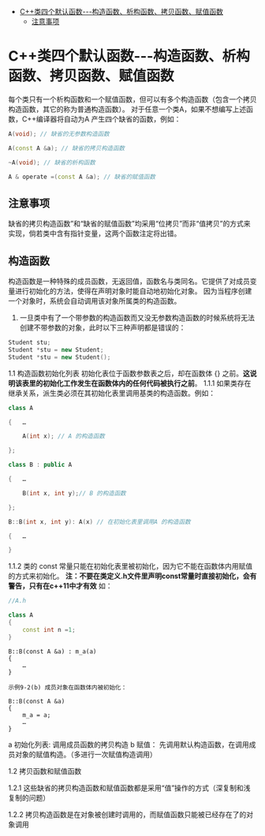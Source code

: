 - [C++类四个默认函数---构造函数、析构函数、拷贝函数、赋值函数](#C++类四个默认函数---构造函数、析构函数、拷贝函数、赋值函数)
    - [注意事项](#注意事项)
# C++类四个默认函数---构造函数、析构函数、拷贝函数、赋值函数
每个类只有一个析构函数和一个赋值函数，但可以有多个构造函数（包含一个拷贝构造函数，其它的称为普通构造函数）。
对于任意一个类A，如果不想编写上述函数，C++编译器将自动为A 产生四个缺省的函数，例如：
```C++
A(void); // 缺省的无参数构造函数

A(const A &a); // 缺省的拷贝构造函数

~A(void); // 缺省的析构函数

A & operate =(const A &a); // 缺省的赋值函数
```
## 注意事项
缺省的拷贝构造函数”和“缺省的赋值函数”均采用“位拷贝”而非“值拷贝”的方式来实现，倘若类中含有指针变量，这两个函数注定将出错。

## 构造函数
构造函数是一种特殊的成员函数，无返回值，函数名与类同名。它提供了对成员变量进行初始化的方法，使得在声明对象时能自动地初始化对象。
因为当程序创建一个对象时，系统会自动调用该对象所属类的构造函数。
1. 一旦类中有了一个带参数的构造函数而又没无参数构造函数的时候系统将无法创建不带参数的对象，此时以下三种声明都是错误的：
```C++
Student stu;
Student *stu = new Student;
Student *stu = new Student();
```
1.1 构造函数初始化列表
初始化表位于函数参数表之后，却在函数体 {} 之前。**这说明该表里的初始化工作发生在函数体内的任何代码被执行之前**。
1.1.1  如果类存在继承关系，派生类必须在其初始化表里调用基类的构造函数。例如：
```C++
class A

{   …

    A(int x); // A 的构造函数

};

class B : public A

{   …

    B(int x, int y);// B 的构造函数

};

B::B(int x, int y): A(x) // 在初始化表里调用A 的构造函数

{   …

}
```
1.1.2 类的 const 常量只能在初始化表里被初始化，因为它不能在函数体内用赋值的方式来初始化。
**注：不要在类定义.h文件里声明const常量时直接初始化，会有警告，只有在c++11中才有效**
如：
```C++
//A.h

class A
{
    const int n =1;               
}
```
```
B::B(const A &a) : m_a(a)
{  
    …
}

示例9-2(b) 成员对象在函数体内被初始化：

B::B(const A &a)
{      
    m_a = a;
    … 
}
```
a 初始化列表: 调用成员函数的拷贝构造
b 赋值： 先调用默认构造函数，在调用成员对象的赋值构造。（多进行一次赋值构造调用）

1.2  拷贝函数和赋值函数

1.2.1  这些缺省的拷贝构造函数和赋值函数都是采用“值”操作的方式（深复制和浅复制的问题）

1.2.2  拷贝构造函数是在对象被创建时调用的，而赋值函数只能被已经存在了的对象调用
